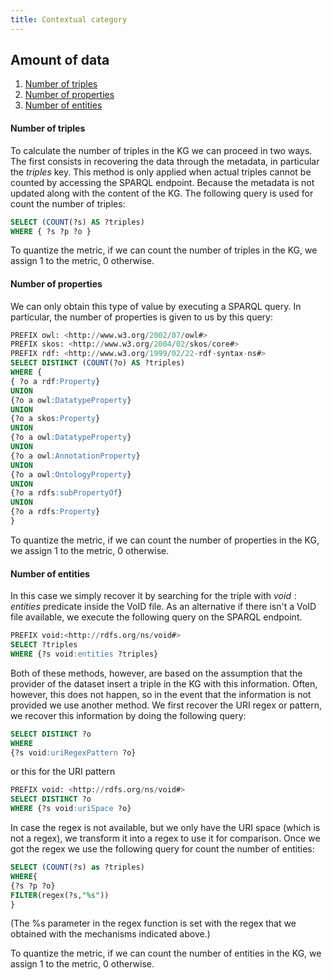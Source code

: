 ```yaml
---
title: Contextual category
---
```


## Amount of data
1. [Number of triples](#number-of-triples)
2. [Number of properties](#number-of-properties)
3. [Number of entities](#number-of-entities)

#### **Number of triples**
To calculate the number of triples in the KG we can proceed in two ways. The first consists in recovering the data through the metadata, in particular the *triples* key. This method is only applied when actual triples cannot be counted by accessing the SPARQL endpoint. Because the metadata is not updated along with the content of the KG. The following query is used for count the number of triples: 
```sql
SELECT (COUNT(?s) AS ?triples)
WHERE { ?s ?p ?o }
```

To quantize the metric, if we can count the number of triples in the KG, we assign 1 to the metric, 0 otherwise.

#### **Number of properties**
We can only obtain this type of value by executing a SPARQL query. In particular, the number of properties is given to us by this query:

```sql
PREFIX owl: <http://www.w3.org/2002/07/owl#>
PREFIX skos: <http://www.w3.org/2004/02/skos/core#>
PREFIX rdf: <http://www.w3.org/1999/02/22-rdf-syntax-ns#>
SELECT DISTINCT (COUNT(?o) AS ?triples)
WHERE {
{ ?o a rdf:Property}
UNION
{?o a owl:DatatypeProperty}
UNION
{?o a skos:Property}
UNION
{?o a owl:DatatypeProperty}
UNION
{?o a owl:AnnotationProperty}
UNION
{?o a owl:OntologyProperty}
UNION
{?o a rdfs:subPropertyOf}
UNION
{?o a rdfs:Property}
}
```
To quantize the metric, if we can count the number of properties in the KG, we assign 1 to the metric, 0 otherwise.

#### **Number of entities**
In this case we simply recover it by searching for the triple with $void:entities$ predicate inside the VoID file. As an alternative if there isn't a VoID file available, we execute the following query on the SPARQL endpoint. 

```sql
PREFIX void:<http://rdfs.org/ns/void#>
SELECT ?triples
WHERE {?s void:entities ?triples}
```

Both of these methods, however, are based on the assumption that the provider of the dataset insert a triple in the KG with this information. Often, however, this does not happen, so in the event that the information is not provided we use another method. We first recover the URI regex or pattern, we recover this information by doing the following query:

```sql
SELECT DISTINCT ?o
WHERE
{?s void:uriRegexPattern ?o}
```

or this for the URI pattern

```sql
PREFIX void: <http://rdfs.org/ns/void#>
SELECT DISTINCT ?o
WHERE {?s void:uriSpace ?o}
```
In case the regex is not available, but we only have the
URI space (which is not a regex), we transform it into a regex to use it for comparison. Once we got the regex we use the following query for count the number of entities:
```sql
SELECT (COUNT(?s) as ?triples)
WHERE{
{?s ?p ?o}
FILTER(regex(?s,"%s"))
}
```
(The %s parameter in the regex function is set with the regex that we obtained with the mechanisms indicated above.)

To quantize the metric, if we can count the number of entities in the KG, we assign 1 to the metric, 0 otherwise.

